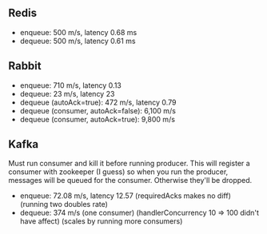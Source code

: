 ## Redis

* enqueue: 500 m/s, latency 0.68 ms
* dequeue: 500 m/s, latency 0.61 ms

## Rabbit

* enqueue: 710 m/s, latency 0.13
* dequeue: 23 m/s, latency 23
* dequeue (autoAck=true): 472 m/s, latency 0.79
* dequeue (consumer, autoAck=false): 6,100 m/s
* dequeue (consumer, autoAck=true): 9,800 m/s

## Kafka

Must run consumer and kill it before running producer.  This will register a consumer with zookeeper (I guess)
so when you run the producer, messages will be queued for the consumer.  Otherwise they'll be dropped.

* enqueue: 72.08 m/s, latency 12.57 (requiredAcks makes no diff) (running two doubles rate)
* dequeue: 374 m/s (one consumer) (handlerConcurrency 10 => 100 didn't have affect) (scales by running more consumers)


